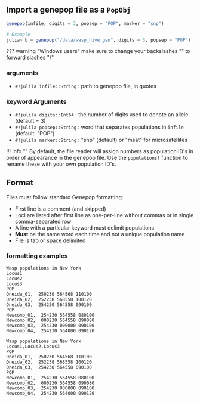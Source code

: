 ## Import a genepop file as a `PopObj`

```julia
genepop(infile; digits = 3, popsep = "POP", marker = "snp")

# Example
julia> b = genepop("/data/wasp_hive.gen", digits = 3, popsep = "POP")
```

??? warning "Windows users"
    make sure to change your backslashes "\" to forward slashes "/" 

### arguments

- `#!julila infile::String` : path to genepop file, in quotes

### keyword Arguments

- `#!julila digits::Int64` : the number of digits used to denote an allele (default = 3)
- `#!julila popsep::String` : word that separates populations in `infile` (default: "POP")
- `#!julila marker::String` : "snp" (default) or "msat" for microsatellites

!!! info ""
    By default, the file reader will assign numbers as population ID's in order of appearance in the genepop file. Use the `populations!` function to rename these with your own population ID's.

## Format

Files must follow standard Genepop formatting:

- First line is a comment (and skipped)
- Loci are listed after first line as one-per-line without commas or in single comma-separated row
- A line with a particular keyword must delimit populations
- **Must** be the same word each time and not a unique population name
- File is tab or space delimited

### formatting examples

```tab="loci stacked vertically"
Wasp populations in New York
Locus1
Locus2
Locus3
POP
Oneida_01,  250230 564568 110100
Oneida_02,  252238 568558 100120
Oneida_03,  254230 564558 090100
POP
Newcomb_01,  254230 564558 080100
Newcomb_02,  000230 564558 090080
Newcomb_03,  254230 000000 090100
Newcomb_04,  254230 564000 090120
```

```tab="loci stacked horizontally"
Wasp populations in New York
Locus1,Locus2,Locus3
POP
Oneida_01,  250230 564568 110100
Oneida_02,  252238 568558 100120
Oneida_03,  254230 564558 090100
POP
Newcomb_01,  254230 564558 080100
Newcomb_02,  000230 564558 090080
Newcomb_03,  254230 000000 090100
Newcomb_04,  254230 564000 090120
```
